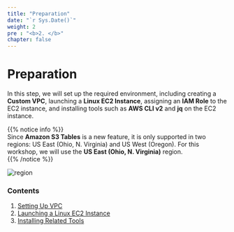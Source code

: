 ```yaml
---
title: "Preparation"
date: "`r Sys.Date()`"
weight: 2
pre : "<b>2. </b>"
chapter: false
---
```


# **Preparation**  

In this step, we will set up the required environment, including creating a **Custom VPC**, launching a **Linux EC2 Instance**, assigning an **IAM Role** to the EC2 instance, and installing tools such as **AWS CLI v2** and **jq** on the EC2 instance.  

{{% notice info %}}  
Since **Amazon S3 Tables** is a new feature, it is only supported in two regions: US East (Ohio, N. Virginia) and US West (Oregon). For this workshop, we will use the **US East (Ohio, N. Virginia)** region.  
{{% /notice %}}  

![region](/images/2-preparation-(root)/image.png)  

### **Contents**  

1. [Setting Up VPC](1-setting-up-vpc)  
2. [Launching a Linux EC2 Instance](2-deploying-linux-EC2)  
3. [Installing Related Tools](3-installing-tools)